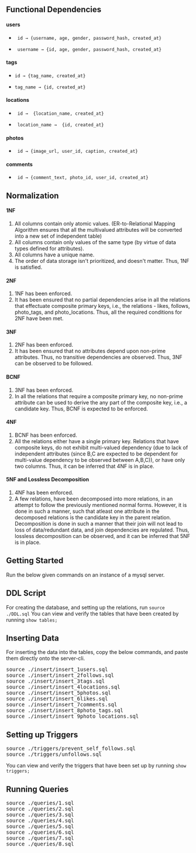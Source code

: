 ## Functional Dependencies
#### users
*      id → {username, age, gender, password_hash, created_at}
*      username → {id, age, gender, password_hash, created_at}

#### tags
*     id → {tag_name, created_at}
*     tag_name → {id, created_at}

#### locations
*      id →  {location_name, created_at}
*      location_name →  {id, created_at}

#### photos
*      id → {image_url, user_id, caption, created_at}

#### comments
*      id → {comment_text, photo_id, user_id, created_at}

## Normalization

#### 1NF
1.  All columns contain only atomic values. (ER-to-Relational Mapping Algorithm ensures that all the multivalued attributes will be
converted into a new set of independent table)
2.  All columns contain only values of the same type (by virtue of data types defined for attributes).
3.  All columns have a unique name.
4.  The order of data storage isn't prioritized, and doesn't matter.
Thus, 1NF is satisfied.

#### 2NF
1.  1NF has been enforced.
2.  It has been ensured that no partial dependencies arise in all the relations that effectuate composite primary keys, i.e., the relations - likes, follows, photo_tags, and photo_locations.
Thus, all the required conditions for 2NF have been met.

#### 3NF
1.  2NF has been enforced.
2.  It has been ensured that no attributes depend upon non-prime attributes. Thus, no transitive dependencies are observed.
Thus, 3NF can be observed to be followed.

#### BCNF
1.  3NF has been enforced.
2.  In all the relations that require a composite primary key, no non-prime attribute can be used to derive the any part of the composite key, i.e., a candidate key.
Thus, BCNF is expected to be enforced.

#### 4NF
1.  BCNF has been enforced.
2.  All the relations either have a single primary key. Relations that have composite keys, do not exhibit multi-valued dependency (due to lack of independent attributes (since B,C are expected to be dependent for multi-value dependency to be observed between A,B,C)), or have only two columns.
Thus, it can be inferred that 4NF is in place.

#### 5NF and Lossless Decomposition
1.  4NF has been enforced.
2.  A few relations, have been decomposed into more relations, in an attempt to follow the previously mentioned normal forms. However, it is done in such a manner, such that atleast one attribute in the decomposed relations is the candidate key in the parent relation. Decomposition is done in such a manner that their join will not lead to loss of data/redundant data, and join dependencies are regulated.
Thus, lossless decomposition can be observed, and it can be inferred that 5NF is in place.


## Getting Started
Run the below given commands on an instance of a mysql server. 

## DDL Script
For creating the database, and setting up the relations, run `source ./DDL.sql`
You can view and verify the tables that have been created by running `show tables;`

## Inserting Data
For inserting the data into the tables, copy the below commands, and paste them directly onto the server-cli.
<pre>
source ./insert/insert_1users.sql
source ./insert/insert_2follows.sql
source ./insert/insert_3tags.sql
source ./insert/insert_4locations.sql
source ./insert/insert_5photos.sql
source ./insert/insert_6likes.sql
source ./insert/insert_7comments.sql
source ./insert/insert_8photo_tags.sql
source ./insert/insert_9photo_locations.sql
</pre>

## Setting up Triggers
<pre>
source ./triggers/prevent_self_follows.sql
source ./triggers/unfollows.sql
</pre>
You can view and verify the triggers that have been set up by running `show triggers;`

## Running Queries
<pre>
source ./queries/1.sql
source ./queries/2.sql
source ./queries/3.sql
source ./queries/4.sql
source ./queries/5.sql
source ./queries/6.sql
source ./queries/7.sql
source ./queries/8.sql
</pre>
